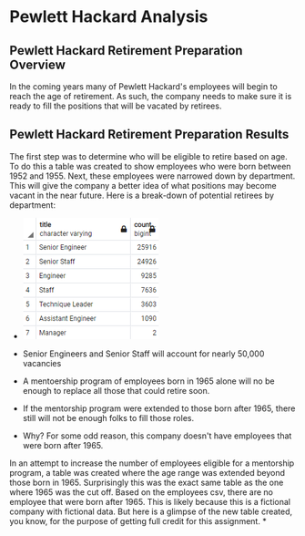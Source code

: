 # Pewlett Hackard Analysis
## Pewlett Hackard Retirement Preparation Overview
In the coming years many of Pewlett Hackard's employees will begin to reach the age of retirement. As such, the company needs to make sure it is ready to fill the positions that will be vacated by retirees. 
## Pewlett Hackard Retirement Preparation Results
The first step was to determine who will be eligible to retire based on age. To do this a table was created to show employees who were born between 1952 and 1955. Next, these employees were narrowed down by department. This will give the company a better idea of what positions may become vacant in the near future. Here is a break-down of potential retirees by department:

* ![](https://github.com/ryanstaudhammer/Pewlett_Hackard_Analysis/blob/main/Resources/Retirees_by_Dept.png)

* Senior Engineers and Senior Staff will account for nearly 50,000 vacancies
* A mentoership program of employees born in 1965 alone will no be enough to replace all those that could retire soon.
* If the mentorship program were extended to those born after 1965, there still will not be enough folks to fill those roles.
* Why? For some odd reason, this company doesn't have employees that were born after 1965.

In an attempt to increase the number of employees eligible for a mentorship program, a table was created where the age range was extended beyond those born in 1965. Surprisingly this was the exact same table as the one where 1965 was the cut off. Based on the employees csv, there are no employee that were born after 1965. This is likely because this is a fictional company with fictional data. But here is a glimpse of the new table created, you know, for the purpose of getting full credit for this assignment.
* 
